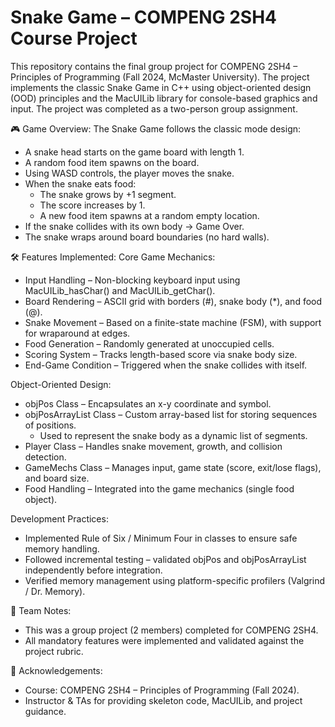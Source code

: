 # Snake Game – COMPENG 2SH4 Course Project

This repository contains the final group project for COMPENG 2SH4 – Principles of Programming (Fall 2024, McMaster University). The project implements the classic Snake Game in C++ using object-oriented design (OOD) principles and the MacUILib library for console-based graphics and input. The project was completed as a two-person group assignment.

🎮 Game Overview:
The Snake Game follows the classic mode design:
- A snake head starts on the game board with length 1.
- A random food item spawns on the board.
- Using WASD controls, the player moves the snake.
- When the snake eats food:
  - The snake grows by +1 segment.
  - The score increases by 1.
  - A new food item spawns at a random empty location.
- If the snake collides with its own body → Game Over.
- The snake wraps around board boundaries (no hard walls).

🛠️ Features Implemented:
Core Game Mechanics:
- Input Handling – Non-blocking keyboard input using MacUILib_hasChar() and MacUILib_getChar().
- Board Rendering – ASCII grid with borders (#), snake body (*), and food (@).
- Snake Movement – Based on a finite-state machine (FSM), with support for wraparound at edges.
- Food Generation – Randomly generated at unoccupied cells.
- Scoring System – Tracks length-based score via snake body size.
- End-Game Condition – Triggered when the snake collides with itself.

Object-Oriented Design:
- objPos Class – Encapsulates an x-y coordinate and symbol.
- objPosArrayList Class – Custom array-based list for storing sequences of positions.
  - Used to represent the snake body as a dynamic list of segments.
- Player Class – Handles snake movement, growth, and collision detection.
- GameMechs Class – Manages input, game state (score, exit/lose flags), and board size.
- Food Handling – Integrated into the game mechanics (single food object).

Development Practices:
- Implemented Rule of Six / Minimum Four in classes to ensure safe memory handling.
- Followed incremental testing – validated objPos and objPosArrayList independently before integration.
- Verified memory management using platform-specific profilers (Valgrind / Dr. Memory).

👥 Team Notes:
- This was a group project (2 members) completed for COMPENG 2SH4.
- All mandatory features were implemented and validated against the project rubric.

📜 Acknowledgements:
- Course: COMPENG 2SH4 – Principles of Programming (Fall 2024).
- Instructor & TAs for providing skeleton code, MacUILib, and project guidance.
